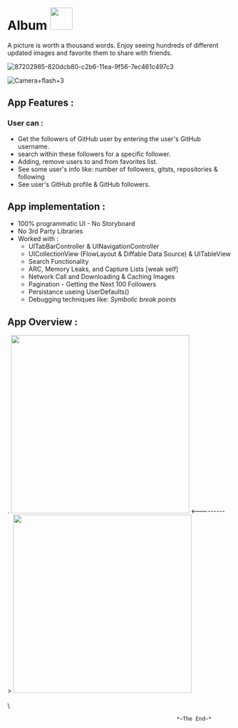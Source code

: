 # Album  <img src="https://user-images.githubusercontent.com/100219531/228684940-99ea3daf-c364-4091-9ed8-ff48dba6e369.gif" width="50">


    
 A picture is worth a thousand words. Enjoy seeing hundreds of different updated images and favorite them to share with friends.     
 
 
 
 ![87202985-820dcb80-c2b6-11ea-9f56-7ec461c497c3](https://user-images.githubusercontent.com/100219531/225406040-02764e02-d458-493d-82f1-6fc5ba602e45.gif)
 
![Camera+flash+3](https://user-images.githubusercontent.com/100219531/228684940-99ea3daf-c364-4091-9ed8-ff48dba6e369.gif)



## App Features : 
### User can :
- Get the followers of GitHub user by entering the user's GitHub username.
- search within these followers for a specific follower.
- Adding, remove users to and from favorites list.
- See some user's info like: number of followers, gitsts, repositories & following
- See user's GitHub profile & GitHub followers.





## App implementation : 
- 100% programmatic UI - No Storyboard
- No 3rd Party Libraries
- Worked with :
   - UITabBarController & UINavigationController 
   - UICollectionView (FlowLayout & Diffable Data Source) & UITableView
   - Search Functionality 
   - ARC, Memory Leaks, and Capture Lists [weak self] 
   - Network Call and Downloading & Caching Images 
   - Pagination - Getting the Next 100 Followers 
   - Persistance useing UserDefaults()
   - Debugging techniques like: *Symbolic break points*


   
## App Overview : 
.
             <img src="https://user-images.githubusercontent.com/100219531/225422136-39c41b97-2d40-46e5-a0a6-63a79400f61b.gif" width="400">                                                              <---------> <img src="https://user-images.githubusercontent.com/100219531/225424364-63f145dd-db79-4e14-849a-2bbf956f6baf.gif" width="400">
\
\
\

                                                         *~The End~*

